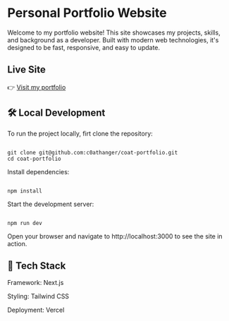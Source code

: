 
# Personal Portfolio Website
Welcome to my portfolio website! This site showcases my projects, skills, and background as a developer. Built with modern web technologies, it's designed to be fast, responsive, and easy to update.

## Live Site
👉 [Visit my portfolio](https://coat-portfolio.vercel.app)

## 🛠️ Local Development
To run the project locally, firt clone the repository:

<pre><code>
git clone git@github.com:c0athanger/coat-portfolio.git
cd coat-portfolio
</pre></code>


Install dependencies:

<pre><code>
npm install
</pre></code>

Start the development server:

<pre><code>
npm run dev
</pre></code>

Open your browser and navigate to http://localhost:3000 to see the site in action.

## 🧰 Tech Stack
Framework: Next.js 

Styling: Tailwind CSS

Deployment: Vercel